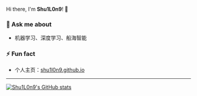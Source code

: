 Hi there, I'm **Shu1L0n9**! 👋

### 💬 Ask me about
- 机器学习、深度学习、船海智能

### ⚡ Fun fact
- 个人主页：[shu1l0n9.github.io](https://shu1l0n9.github.io)

---

[![Shu1L0n9's GitHub stats](https://github-readme-stats.vercel.app/api?username=shu1l0n9)](https://github.com/anuraghazra/github-readme-stats)
